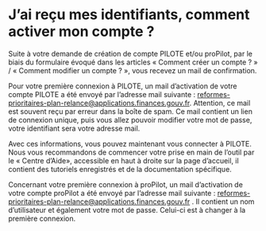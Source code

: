 # J’ai reçu mes identifiants, comment activer mon compte ?

Suite à votre demande de création de compte PILOTE et/ou proPilot, par le biais du formulaire évoqué dans les articles « Comment créer un compte ? » / 
« Comment modifier un compte ? », vous recevez un mail de confirmation. 

Pour votre première connexion à PILOTE, un mail d’activation de votre compte PILOTE a été envoyé par l’adresse mail suivante : reformes-prioritaires-plan-relance@applications.finances.gouv.fr. 
Attention, ce mail est souvent reçu par erreur dans la boîte de spam. Ce mail contient un lien de connexion unique, puis vous allez pouvoir modifier votre mot de passe, votre identifiant sera votre adresse mail.  

Avec ces informations, vous pouvez maintenant vous connecter à PILOTE. Nous vous recommandons de commencer votre prise en main de l’outil par le « Centre d’Aide», accessible en haut à droite sur la page d’accueil, il contient des tutoriels enregistrés et de la documentation spécifique.  

Concernant votre première connexion à proPilot, un mail d’activation de votre compte proPilot a été envoyé par l’adresse mail suivante : reformes-prioritaires-plan-relance@applications.finances.gouv.fr . Il contient un nom d’utilisateur et également votre mot de passe. Celui-ci est à changer à la première connexion.  
